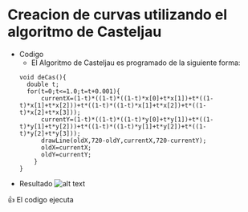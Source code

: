 # Creacion de curvas utilizando el algoritmo de Casteljau
- Codigo
  * El Algoritmo de Casteljau es programado de la siguiente forma:
  ```
  void deCas(){
	double t;
	for(t=0;t<=1.0;t=t+0.001){
		currentX=(1-t)*((1-t)*((1-t)*x[0]+t*x[1])+t*((1-t)*x[1]+t*x[2]))+t*((1-t)*((1-t)*x[1]+t*x[2])+t*((1-t)*x[2]+t*x[3]));
		currentY=(1-t)*((1-t)*((1-t)*y[0]+t*y[1])+t*((1-t)*y[1]+t*y[2]))+t*((1-t)*((1-t)*y[1]+t*y[2])+t*((1-t)*y[2]+t*y[3]));
		drawLine(oldX,720-oldY,currentX,720-currentY);
		oldX=currentX;
		oldY=currentY;
	  }
  }
  ```
- Resultado 
![alt text](https://github.com/faoladhaku/Grafica/tree/master/Tarea%20Final/grafica.png)


:+1: El codigo ejecuta 
